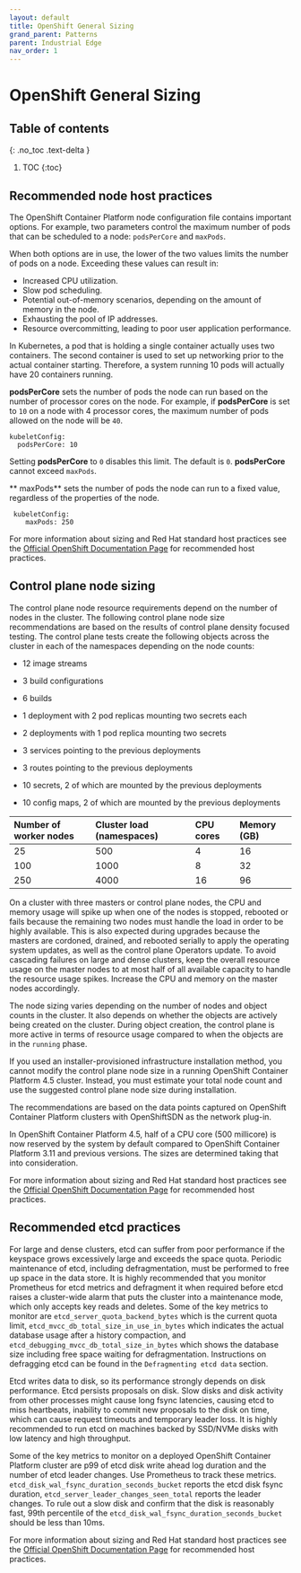 ```yaml
---
layout: default
title: OpenShift General Sizing
grand_parent: Patterns
parent: Industrial Edge
nav_order: 1
---
```


# OpenShift General Sizing 

## Table of contents
{: .no_toc .text-delta }

1. TOC
{:toc}

## Recommended node host practices

The OpenShift Container Platform node configuration file contains important options. For example, two parameters control the maximum number of pods that can be scheduled to a node:  `podsPerCore`  and  `maxPods`.

When both options are in use, the lower of the two values limits the number of pods on a node. Exceeding these values can result in:

-   Increased CPU utilization.
-   Slow pod scheduling.
-   Potential out-of-memory scenarios, depending on the amount of memory in the node.
-   Exhausting the pool of IP addresses.
-   Resource overcommitting, leading to poor user application performance.
    
In Kubernetes, a pod that is holding a single container actually uses two containers. The second container is used to set up networking prior to the actual container starting. Therefore, a system running 10 pods will actually have 20 containers running.

**podsPerCore** sets the number of pods the node can run based on the number of processor cores on the node. For example, if  **podsPerCore**  is set to  `10`  on a node with 4 processor cores, the maximum number of pods allowed on the node will be  `40`.

```
kubeletConfig:
  podsPerCore: 10
```

Setting  **podsPerCore**  to  `0`  disables this limit. The default is  `0`.  **podsPerCore**  cannot exceed  `maxPods`.

** maxPods**  sets the number of pods the node can run to a fixed value, regardless of the properties of the node.

```
 kubeletConfig:
    maxPods: 250
```

For more information about sizing and Red Hat standard host practices see the [Official OpenShift Documentation Page](https://docs.openshift.com/container-platform/4.8/scalability_and_performance/recommended-host-practices.html) for recommended host practices.

## Control plane node sizing

The control plane node resource requirements depend on the number of nodes in the cluster. The following control plane node size recommendations are based on the results of control plane density focused testing. The control plane tests create the following objects across the cluster in each of the namespaces depending on the node counts:

-   12 image streams
    
-   3 build configurations
    
-   6 builds
    
-   1 deployment with 2 pod replicas mounting two secrets each
    
-   2 deployments with 1 pod replica mounting two secrets
    
-   3 services pointing to the previous deployments
    
-   3 routes pointing to the previous deployments
    
-   10 secrets, 2 of which are mounted by the previous deployments
    
-   10 config maps, 2 of which are mounted by the previous deployments
    

| Number of worker nodes |  Cluster load (namespaces) |  CPU cores |  Memory (GB)
| :-------- | :---------- | :------------ | :------------- |
| 25  | 500  | 4  | 16
| 100 | 1000 | 8  | 32
| 250 | 4000 | 16 | 96

On a cluster with three masters or control plane nodes, the CPU and memory usage will spike up when one of the nodes is stopped, rebooted or fails because the remaining two nodes must handle the load in order to be highly available. This is also expected during upgrades because the masters are cordoned, drained, and rebooted serially to apply the operating system updates, as well as the control plane Operators update. To avoid cascading failures on large and dense clusters, keep the overall resource usage on the master nodes to at most half of all available capacity to handle the resource usage spikes. Increase the CPU and memory on the master nodes accordingly.

The node sizing varies depending on the number of nodes and object counts in the cluster. It also depends on whether the objects are actively being created on the cluster. During object creation, the control plane is more active in terms of resource usage compared to when the objects are in the  `running`  phase.

If you used an installer-provisioned infrastructure installation method, you cannot modify the control plane node size in a running OpenShift Container Platform 4.5 cluster. Instead, you must estimate your total node count and use the suggested control plane node size during installation.

The recommendations are based on the data points captured on OpenShift Container Platform clusters with OpenShiftSDN as the network plug-in.

In OpenShift Container Platform 4.5, half of a CPU core (500 millicore) is now reserved by the system by default compared to OpenShift Container Platform 3.11 and previous versions. The sizes are determined taking that into consideration.

For more information about sizing and Red Hat standard host practices see the [Official OpenShift Documentation Page](https://docs.openshift.com/container-platform/4.8/scalability_and_performance/recommended-host-practices.html) for recommended host practices.

## Recommended etcd practices

For large and dense clusters, etcd can suffer from poor performance if the keyspace grows excessively large and exceeds the space quota. Periodic maintenance of etcd, including defragmentation, must be performed to free up space in the data store. It is highly recommended that you monitor Prometheus for etcd metrics and defragment it when required before etcd raises a cluster-wide alarm that puts the cluster into a maintenance mode, which only accepts key reads and deletes. Some of the key metrics to monitor are  `etcd_server_quota_backend_bytes`  which is the current quota limit,  `etcd_mvcc_db_total_size_in_use_in_bytes`  which indicates the actual database usage after a history compaction, and  `etcd_debugging_mvcc_db_total_size_in_bytes`  which shows the database size including free space waiting for defragmentation. Instructions on defragging etcd can be found in the  `Defragmenting etcd data`  section.

Etcd writes data to disk, so its performance strongly depends on disk performance. Etcd persists proposals on disk. Slow disks and disk activity from other processes might cause long fsync latencies, causing etcd to miss heartbeats, inability to commit new proposals to the disk on time, which can cause request timeouts and temporary leader loss. It is highly recommended to run etcd on machines backed by SSD/NVMe disks with low latency and high throughput.

Some of the key metrics to monitor on a deployed OpenShift Container Platform cluster are p99 of etcd disk write ahead log duration and the number of etcd leader changes. Use Prometheus to track these metrics.  `etcd_disk_wal_fsync_duration_seconds_bucket`  reports the etcd disk fsync duration,  `etcd_server_leader_changes_seen_total`  reports the leader changes. To rule out a slow disk and confirm that the disk is reasonably fast, 99th percentile of the  `etcd_disk_wal_fsync_duration_seconds_bucket`  should be less than 10ms.

For more information about sizing and Red Hat standard host practices see the [Official OpenShift Documentation Page](https://docs.openshift.com/container-platform/4.8/scalability_and_performance/recommended-host-practices.html) for recommended host practices.

